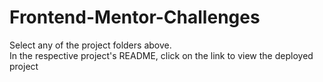 # Frontend-Mentor-Challenges

Select any of the project folders above.  
In the respective project's README, click on the link to view the deployed project